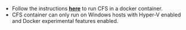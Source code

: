 * Follow the instructions **[here](https://github.com/radiantlogic-devops/docker-compose/tree/master/09-cfs)** to run CFS in a docker container.
* CFS container can only run on Windows hosts with Hyper-V enabled and Docker experimental features enabled.
